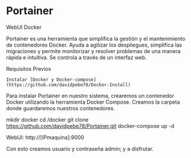 # Portainer
 WebUI Docker 

 Portainer es una herramienta que simplifica la gestión y el mantenimiento de contenedores Docker. Ayuda a agilizar los despliegues, simplifica las migraciones y permite monitorizar y resolver problemas de una manera rápida e intuitiva. Se controla a través de un interfaz web.

 Requisitos Previos

    Instalar [Docker y Docker-compose](https://github.com/davidpebe78/Docker-Install)

 Para instalar Portainer en nuestro sistema, crearemos un contenedor Docker utilizando la herramienta Docker Compose. Creamos la carpeta donde guardaremos nuestros contenedores.
  
  mkdir docker
  cd /docker
  git clone https://github.com/davidpebe78/Portainer.git
  docker-compose up -d

WebUI: http://[IPmaquina]:9000

Con esto creamos usuario y contraseña admin; y a disfrutar.
